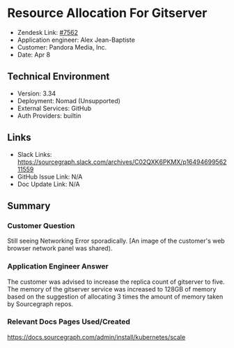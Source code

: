 ​
# Resource Allocation For Gitserver <!-- Ticket Title  Hint: include keywords to make it searchable -->

- Zendesk Link: [#7562](https://sourcegraph.zendesk.com/agent/tickets/7562)
- Application engineer: Alex Jean-Baptiste
- Customer: Pandora Media, Inc. <!-- Redact if this contains personally identifying information -->
- Date: Apr 8

<!-- Data populated from integration, speak to Ben Gordon or Michael Bali if not working -->
<!-- During Internal team trial, fill missing data manually (we are waiting for all data to sync) -->

## Technical Environment
- Version: ​3.34
- Deployment: Nomad (Unsupported)
- External Services: GitHub
- Auth Providers: builtin


## Links
<!-- Data for application engineer manual entry -->
- Slack Links: https://sourcegraph.slack.com/archives/C02QXK6PKMX/p1649469956211559
- GitHub Issue Link: N/A
- Doc Update Link: N/A

## Summary
### Customer Question
​Still seeing Networking Error sporadically. [An image of the customer's web browser network panel was shared).

### Application Engineer Answer
The customer was advised to increase the replica count of gitserver to five. The memory of the gitserver service was increased to 128GB of memory based on the suggestion of allocating 3 times the amount of memory taken by Sourcegraph repos. 
​
### Relevant Docs Pages Used/Created
https://docs.sourcegraph.com/admin/install/kubernetes/scale

<!-- Once complete, upload a copy to https://github.com/sourcegraph/support-tools-internal/tree/main/resolved-tickets as a .md file -->
<!-- Name the file 7562.md -->
